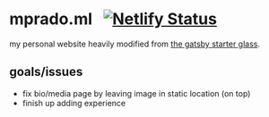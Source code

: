 # mprado.ml &nbsp; [![Netlify Status](https://api.netlify.com/api/v1/badges/2a50d69c-c86c-4bf2-ae00-7a9e0f1535fc/deploy-status)](https://app.netlify.com/sites/mprado/deploys)
my personal website heavily modified from [the gatsby starter glass](https://github.com/yinkakun/gatsby-starter-glass).


## goals/issues
* fix bio/media page by leaving image in static location (on top)
* finish up adding experience